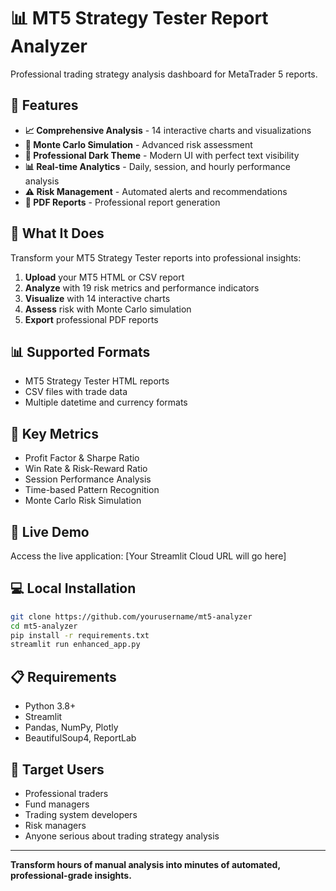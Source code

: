 # 📊 MT5 Strategy Tester Report Analyzer

Professional trading strategy analysis dashboard for MetaTrader 5 reports.

## 🚀 Features

- **📈 Comprehensive Analysis** - 14 interactive charts and visualizations
- **🎲 Monte Carlo Simulation** - Advanced risk assessment
- **🌙 Professional Dark Theme** - Modern UI with perfect text visibility
- **📊 Real-time Analytics** - Daily, session, and hourly performance analysis
- **⚠️ Risk Management** - Automated alerts and recommendations
- **📄 PDF Reports** - Professional report generation

## 🎯 What It Does

Transform your MT5 Strategy Tester reports into professional insights:

1. **Upload** your MT5 HTML or CSV report
2. **Analyze** with 19 risk metrics and performance indicators
3. **Visualize** with 14 interactive charts
4. **Assess** risk with Monte Carlo simulation
5. **Export** professional PDF reports

## 📊 Supported Formats

- MT5 Strategy Tester HTML reports
- CSV files with trade data
- Multiple datetime and currency formats

## 🎨 Key Metrics

- Profit Factor & Sharpe Ratio
- Win Rate & Risk-Reward Ratio
- Session Performance Analysis
- Time-based Pattern Recognition
- Monte Carlo Risk Simulation

## 🚀 Live Demo

Access the live application: [Your Streamlit Cloud URL will go here]

## 💻 Local Installation

```bash
git clone https://github.com/yourusername/mt5-analyzer
cd mt5-analyzer
pip install -r requirements.txt
streamlit run enhanced_app.py
```

## 📋 Requirements

- Python 3.8+
- Streamlit
- Pandas, NumPy, Plotly
- BeautifulSoup4, ReportLab

## 🎯 Target Users

- Professional traders
- Fund managers  
- Trading system developers
- Risk managers
- Anyone serious about trading strategy analysis

---

**Transform hours of manual analysis into minutes of automated, professional-grade insights.**